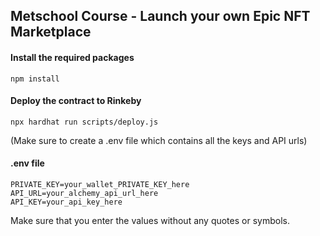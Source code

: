 ## Metschool Course - Launch your own Epic NFT Marketplace

#### Install the required packages
```
npm install 
```

#### Deploy the contract to Rinkeby

```
npx hardhat run scripts/deploy.js
```

(Make sure to create a .env file which contains all the keys and API urls)

#### .env file
```
PRIVATE_KEY=your_wallet_PRIVATE_KEY_here
API_URL=your_alchemy_api_url_here
API_KEY=your_api_key_here
```

Make sure that you enter the values without any quotes or symbols.
